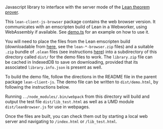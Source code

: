 Javascript library to interface with the server mode of the [Lean theorem prover](https://leanprover.github.io/).

This `lean-client-js-browser` package contains the web browser version.  It communicates with an emscripten build of Lean in a Webworker, using WebAssembly if available.  See [demo.ts](./demo.ts) for an example on how to use it.

You will need to place the files from the Lean emscripten build (downloadable from [here](https://github.com/leanprover-community/lean-nightly/releases), see the `lean-*-browser.zip` files) and a suitable `.zip` bundle of `.olean` files (see instructions [here](https://github.com/bryangingechen/lean-web-editor/#creating-a-customized-libraryzip)) into a subdirectory of this directory called `dist/` for the demo files to work. The `library.zip` file can be cached in IndexedDB to save on downloading, provided that its associated `library.info.json` is present as well.

To build the demo file, follow the directions in the README file in the parent package `lean-client-js`. The demo file can be written to `dist/demo.html`, by following the instructions below.

Running `../node_modules/.bin/webpack` from this directory will build and output the test file `dist/lib_test.html` as well as a UMD module `dist/leanBrowser.js` for use in webpages.

Once the files are built, you can check them out by starting a local web server and navigating to `/index.html` or `/lib_test.html`.

